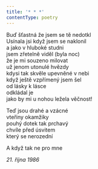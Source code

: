 ```yaml
---
title: '* * *'
contentType: poetry
---
```


<section>

Buď šťastná že jsem se tě nedotkl  
Usínala jsi když jsem se naklonil  
a jako v hluboké studni  
jsem zřetelně viděl (byla noc)  
že je mi souzeno milovat  
už jenom utonulé hvězdy  
kdysi tak skvěle upevněné v nebi  
když ještě vzpřímený jsem šel  
od lásky k lásce  
odkládal je  
jako by mi u nohou ležela věčnost!

Teď jsou drahé a vzácné  
vteřiny okamžiky  
pouhý dotek tak prchavý  
chvíle před úsvitem  
který se nerozední

A když tak ne pro mne

_21\. října 1986_

</section>
